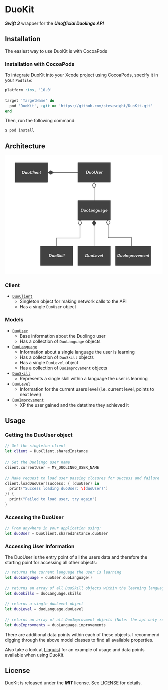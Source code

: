 # DuoKit
**_Swift 3_** wrapper for the **_Unofficial Duolingo API_**

## Installation
The easiest way to use DuoKit is with CocoaPods
### Installation with CocoaPods
To integrate DuoKit into your Xcode project using CocoaPods, specify it in your `Podfile`:

```ruby
platform :ios, '10.0'

target 'TargetName' do
  pod 'DuoKit', :git => 'https://github.com/stevewight/DuoKit.git'
end
```

Then, run the following command:

```bash
$ pod install
```

## Architecture

![uml diagram of DuoKits object model](https://github.com/stevewight/DuoKit/blob/master/images/duo_kit-uml.png)

### Client

- [`DuoClient`](https://github.com/stevewight/DuoKit/blob/master/DuoKit/DuoClient.swift)
  - Singleton object for making network calls to the API
  - Has a single `DuoUser` object

### Models

* [`DuoUser`](https://github.com/stevewight/DuoKit/blob/master/DuoKit/DuoUser.swift)
  - Base information about the Duolingo user
  - Has a collection of `DuoLanguage` objects 
* [`DuoLanguage`](https://github.com/stevewight/DuoKit/blob/master/DuoKit/DuoLanguage.swift)
  - Information about a single language the user is learning
  - Has a collection of `DuoSkill` objects
  - Has a single `DuoLevel` object
  - Has a collection of `DuoImprovement` objects
* [`DuoSkill`](https://github.com/stevewight/DuoKit/blob/master/DuoKit/DuoSkill.swift)
  - Represents a single skill within a language the user is learning
* [`DuoLevel`](https://github.com/stevewight/DuoKit/blob/master/DuoKit/DuoLevel.swift)
  - Information for the current users level (i.e. current level, points to next level)
* [`DuoImprovement`](https://github.com/stevewight/DuoKit/blob/master/DuoKit/DuoImprovement.swift)
  - XP the user gained and the datetime they achieved it
  
## Usage

### Getting the DuoUser object
```swift
// Get the singleton client
let client = DuoClient.sharedInstance

// Set the Duolingo user name
client.currentUser = MY_DUOLINGO_USER_NAME

// Make request to load user passing closures for success and failure
client.loadDuoUser(success: { (duoUser) in
  print("Success loading duoUser: \(duoUser)")
}) {
  print("Failed to load user, try again")
}
```
### Accessing the DuoUser
```swift
// From anywhere in your application using:
let duoUser = DuoClient.sharedInstance.duoUser
```

### Accessing User Information
The DuoUser is the entry point of all the users data and therefore the starting point for accessing all other objects:
```swift
// returns the current language the user is learning
let duoLanguage = duoUser.duoLanguage()

// returns an array of all DuoSkill objects within the learning language
let duoSkills = duoLanguage.skills

// returns a single duoLevel object
let duoLevel = duoLanguage.duoLevel

// returns an array of all DuoImprovment objects (Note: the api only returns the last 7 days of improvments)
let duoImprovments = duoLanguage.improvements
```

There are additional data points within each of these objects.  I recommend digging through the above model classes to find all available properties.

Also take a look at [Linguist](https://github.com/stevewight/Linguist) for an example of usage and data points available when using DuoKit.

## License

DuoKit is released under the ***MIT*** license. See LICENSE for details.

